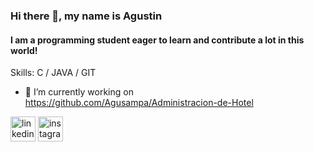 ### Hi there 👋, my name is Agustin
#### I am a programming student eager to learn and contribute a lot in this world!

Skills: C / JAVA / GIT

- 🔭 I’m currently working on https://github.com/Agusampa/Administracion-de-Hotel 


[<img src='https://cdn.jsdelivr.net/npm/simple-icons@3.0.1/icons/linkedin.svg' alt='linkedin' height='40'>](https://www.linkedin.com/in/carlos-agustin-sampaoli-199401163/)  [<img src='https://cdn.jsdelivr.net/npm/simple-icons@3.0.1/icons/instagram.svg' alt='instagram' height='40'>](https://www.instagram.com/agusampaoli/)  



